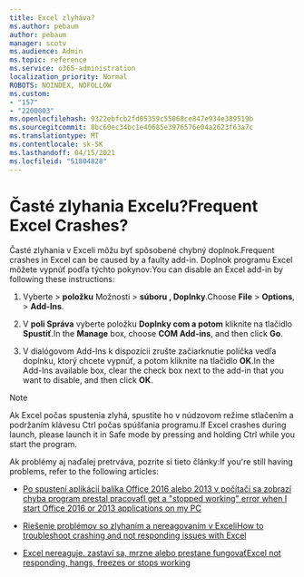 ```yaml
---
title: Excel zlyháva?
ms.author: pebaum
author: pebaum
manager: scotv
ms.audience: Admin
ms.topic: reference
ms.service: o365-administration
localization_priority: Normal
ROBOTS: NOINDEX, NOFOLLOW
ms.custom:
- "157"
- "2200003"
ms.openlocfilehash: 9322ebfcb2fd05359c55068ce847e934e389519b
ms.sourcegitcommit: 8bc60ec34bc1e40685e3976576e04a2623f63a7c
ms.translationtype: MT
ms.contentlocale: sk-SK
ms.lasthandoff: 04/15/2021
ms.locfileid: "51804828"
---
```

# <a name="frequent-excel-crashes"></a><span data-ttu-id="e2326-102">Časté zlyhania Excelu?</span><span class="sxs-lookup"><span data-stu-id="e2326-102">Frequent Excel Crashes?</span></span>

<span data-ttu-id="e2326-103">Časté zlyhania v Exceli môžu byť spôsobené chybný doplnok.</span><span class="sxs-lookup"><span data-stu-id="e2326-103">Frequent crashes in Excel can be caused by a faulty add-in.</span></span> <span data-ttu-id="e2326-104">Doplnok programu Excel môžete vypnúť podľa týchto pokynov:</span><span class="sxs-lookup"><span data-stu-id="e2326-104">You can disable an Excel add-in by following these instructions:</span></span>
  
1. <span data-ttu-id="e2326-105">Vyberte  \> **položku** Možnosti \> **súboru , Doplnky**.</span><span class="sxs-lookup"><span data-stu-id="e2326-105">Choose **File** \> **Options**, \> **Add-Ins**.</span></span>

2. <span data-ttu-id="e2326-106">V **poli Správa** vyberte položku **Doplnky com a potom** kliknite na tlačidlo **Spustiť**.</span><span class="sxs-lookup"><span data-stu-id="e2326-106">In the **Manage** box, choose **COM Add-ins**, and then click **Go**.</span></span>

3. <span data-ttu-id="e2326-107">V dialógovom Add-Ins k dispozícii zrušte začiarknutie políčka vedľa doplnku, ktorý chcete vypnúť, a potom kliknite na tlačidlo **OK**.</span><span class="sxs-lookup"><span data-stu-id="e2326-107">In the Add-Ins available box, clear the check box next to the add-in that you want to disable, and then click **OK**.</span></span>

> [!NOTE]
> <span data-ttu-id="e2326-108">Ak Excel počas spustenia zlyhá, spustite ho v núdzovom režime stlačením a podržaním klávesu Ctrl počas spúšťania programu.</span><span class="sxs-lookup"><span data-stu-id="e2326-108">If Excel crashes during launch, please launch it in Safe mode by pressing and holding Ctrl while you start the program.</span></span>
  
<span data-ttu-id="e2326-109">Ak problémy aj naďalej pretrváva, pozrite si tieto články:</span><span class="sxs-lookup"><span data-stu-id="e2326-109">If you're still having problems, refer to the following articles:</span></span>
  
- [<span data-ttu-id="e2326-110">Po spustení aplikácií balíka Office 2016 alebo 2013 v počítači sa zobrazí chyba program prestal pracovať</span><span class="sxs-lookup"><span data-stu-id="e2326-110">I get a "stopped working" error when I start Office 2016 or 2013 applications on my PC</span></span>](https://support.office.com/article/52bd7985-4e99-4a35-84c8-2d9b8301a2fa.aspx)

- [<span data-ttu-id="e2326-111">Riešenie problémov so zlyhaním a nereagovaním v Exceli</span><span class="sxs-lookup"><span data-stu-id="e2326-111">How to troubleshoot crashing and not responding issues with Excel</span></span>](https://support.microsoft.com/help/2758592/how-to-troubleshoot-crashing-and-not-responding-issues-with-excel)

- [<span data-ttu-id="e2326-112">Excel nereaguje, zastaví sa, mrzne alebo prestane fungovať</span><span class="sxs-lookup"><span data-stu-id="e2326-112">Excel not responding, hangs, freezes or stops working</span></span>](https://support.office.com/article/37e7d3c9-9e84-40bf-a805-4ca6853a1ff4.aspx)

